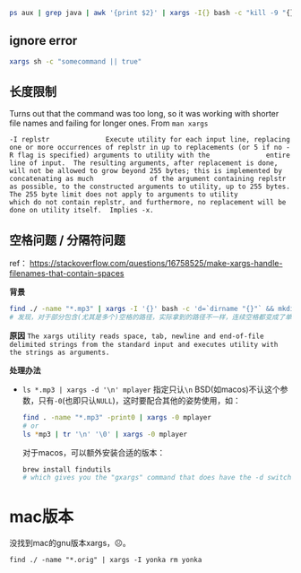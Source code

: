 



```sh
ps aux | grep java | awk '{print $2}' | xargs -I{} bash -c "kill -9 "{}" || true"
```







## ignore error



```sh
xargs sh -c "somecommand || true"
```





## 长度限制



Turns out that the command was too long, so it was working with shorter file names and failing for longer ones. From `man xargs`

```
-I replstr              Execute utility for each input line, replacing one or more occurrences of replstr in up to replacements (or 5 if no -R flag is specified) arguments to utility with the              entire line of input.  The resulting arguments, after replacement is done, will not be allowed to grow beyond 255 bytes; this is implemented by concatenating as much              of the argument containing replstr as possible, to the constructed arguments to utility, up to 255 bytes.  The 255 byte limit does not apply to arguments to utility              which do not contain replstr, and furthermore, no replacement will be done on utility itself.  Implies -x.
```





## 空格问题 / 分隔符问题



ref： <https://stackoverflow.com/questions/16758525/make-xargs-handle-filenames-that-contain-spaces>



**背景**
```sh
find ./ -name "*.mp3" | xargs -I '{}' bash -c 'd=`dirname "{}"` && mkdir -p "$d"'
# 发现，对于部分包含(尤其是多个)空格的路径，实际拿到的路径不一样，连续空格都变成了单个空格
```

**原因**
`The xargs utility reads space, tab, newline and end-of-file delimited strings from the standard input and executes utility with the strings as arguments.`

**处理办法**

* `ls *.mp3 | xargs -d '\n' mplayer`
  指定只认`\n`
  BSD(如macos)不认这个参数，只有`-0`(也即只认`NULL`)，这时要配合其他的姿势使用，如：
  ```sh
  find . -name "*.mp3" -print0 | xargs -0 mplayer
  # or
  ls *mp3 | tr '\n' '\0' | xargs -0 mplayer
  ```
  
  对于macos，可以额外安装合适的版本：
  ```sh
  brew install findutils
  # which gives you the "gxargs" command that does have the -d switch
  ```


# mac版本



没找到mac的gnu版本xargs，☹️。



```shell
find ./ -name "*.orig" | xargs -I yonka rm yonka
```













